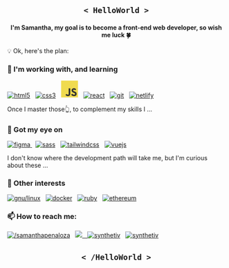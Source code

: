 <!--
**synth3tiv/synth3tiv** is a ✨ _special_ ✨ repository because its `README.md` (this file) appears on your GitHub profile.

Here are some ideas to get you started:

### Hi there 👋

- 🔭 I’m currently working on ...
- 🌱 I’m currently learning ...
- 👯 I’m looking to collaborate on ...
- 🤔 I’m looking for help with ...
- 💬 Ask me about ...
- 📫 How to reach me: ...
- 😄 Pronouns: ...
- ⚡ Fun fact: ...
-->

<h2 align='center'><code>< HelloWorld ></code></h2>
  <h4 align='center'> I'm Samantha, my goal is to become a front-end web developer, so wish me luck 🍀 </h4>
  <p>💡 Ok, here's the plan: </p>
  
  ### 🌱 I'm working with, and learning
  <a href="https://www.w3.org/html/" target="_blank" rel="noreferrer"><img src="https://www.vectorlogo.zone/logos/w3_html5/w3_html5-icon.svg" alt="html5" width="40" height="40"/></a> &nbsp; 
  <a href="https://www.w3schools.com/css/" target="_blank" rel="noreferrer"> <img src="https://www.vectorlogo.zone/logos/w3_css/w3_css-icon.svg" alt="css3" width="40" height="40"/></a> &nbsp; 
  <a href="https://developer.mozilla.org/en-US/docs/Web/JavaScript" target="_blank" rel="noreferrer"><img src="https://raw.githubusercontent.com/devicons/devicon/master/icons/javascript/javascript-original.svg" alt="javascript" width="40" height="40"/></a> &nbsp; 
  <a href="https://reactjs.org/" target="_blank" rel="noreferrer"><img src="https://www.vectorlogo.zone/logos/reactjs/reactjs-icon.svg" alt="react" width="40" height="40"/></a> &nbsp; 
  <a href="https://git-scm.com/" target="_blank" rel="noreferrer"><img src="https://www.vectorlogo.zone/logos/git-scm/git-scm-icon.svg" alt="git" width="40" height="40"/></a> &nbsp;
  <a href="https://www.netlify.com/" target="_blank" rel="noreferrer"><img src="https://www.vectorlogo.zone/logos/netlify/netlify-icon.svg" alt="netlify" width="40" height="40"></a>
  
  <p>Once I master those👆, to complement my skills I ...</p>
  
  ### 📑 Got my eye on
  <a href="https://www.figma.com/" target="_blank" rel="noreferrer"> <img src="https://www.vectorlogo.zone/logos/figma/figma-icon.svg" alt="figma" width="40" height="40"/> </a> &nbsp;
  <a href="https://sass-lang.com/" target="_blank" rel="noreferrer"> <img src="https://www.vectorlogo.zone/logos/sass-lang/sass-lang-icon.svg" alt="sass" width="40" height="40"/></a> &nbsp;
  <a href="https://tailwindcss.com/" target="_blank" rel="noreferrer"> <img src="https://www.vectorlogo.zone/logos/tailwindcss/tailwindcss-icon.svg" alt="tailwindcss" width="40" height="40"/></a> &nbsp;
  <a href="https://vuejs.org/" target="_blank" rel="noreferrer"> <img src="https://www.vectorlogo.zone/logos/vuejs/vuejs-icon.svg" alt="vuejs" width="40" height="40"/></a>
  
  I don't know where the development path will take me, but I'm curious about these ...
  
  ### 🔮 Other interests
  <a href="https://www.gnu.org/"><img src="https://www.vectorlogo.zone/logos/linux/linux-icon.svg" alt="gnu/linux" width="40" height="40"/></a> &nbsp;
  <a href="https://www.docker.com/"><img src="https://www.vectorlogo.zone/logos/docker/docker-icon.svg" alt="docker" width="50" height="50"/></a> &nbsp;
  <a href="https://www.ruby-lang.org/en/"><img src="https://www.vectorlogo.zone/logos/ruby-lang/ruby-lang-icon.svg" alt="ruby" width="40" height="40"/></a> &nbsp;
  <a href="https://ethereum.org/en/"><img src="https://www.vectorlogo.zone/logos/ethereum/ethereum-icon.svg" alt="ethereum" width="40" height="40"/></a> &nbsp;
  <!-- <a href=""><img src="" alt="" width="40" height="40"/></a> &nbsp; -->
  
  ### 📫 How to reach me:

  <a href="https://www.linkedin.com/in/samanthape%C3%B1aloza/"><img src="https://www.vectorlogo.zone/logos/linkedin/linkedin-icon.svg" alt="/samanthapenaloza" width="40" height="40"/></a> &nbsp;
  <a href="mailto:synthetiv@gmail.com"> <img src="https://www.vectorlogo.zone/logos/gmail/gmail-icon.svg" width="40"/> &nbsp;
  <a href="https://www.instagram.com/synthetiv/"><img src="https://www.vectorlogo.zone/logos/instagram/instagram-icon.svg" alt="synthetiv" width="40" height="40"/></a> &nbsp;
  <a href="https://twitter.com/synthetiv"><img src="https://www.vectorlogo.zone/logos/twitter/twitter-official.svg" alt="synthetiv" width="40" height="35"/></a> &nbsp;

 <!-- [<img src="https://img.icons8.com/color/48/000000/linkedin.png" width="3.5%"/>](https://www.linkedin.com/in/samanthapenaloza/) &nbsp; <a href="mailto:synthetiv@gmail.com"> <img src="https://img.icons8.com/fluent/48/000000/gmail.png" width="3.5%"/> &nbsp; [<img src="https://img.icons8.com/fluent/48/000000/instagram-new.png" width="3.5%"/>](https://www.instagram.com/synthetiv/) &nbsp; [<img src="https://img.icons8.com/color/48/000000/twitter.png" width="3.5%"/>](https://twitter.com/synthetiv) -->
  
<h2 align='center'><code>< /HelloWorld ></code></h2>
